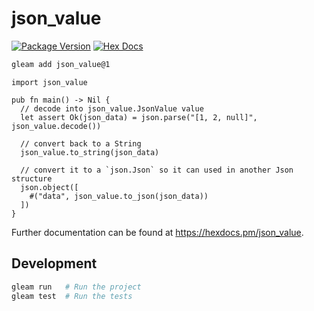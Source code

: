 # json_value

[![Package Version](https://img.shields.io/hexpm/v/json_value)](https://hex.pm/packages/json_value)
[![Hex Docs](https://img.shields.io/badge/hex-docs-ffaff3)](https://hexdocs.pm/json_value/)

```sh
gleam add json_value@1
```
```gleam
import json_value

pub fn main() -> Nil {
  // decode into json_value.JsonValue value
  let assert Ok(json_data) = json.parse("[1, 2, null]", json_value.decode())

  // convert back to a String
  json_value.to_string(json_data)

  // convert it to a `json.Json` so it can used in another Json structure
  json.object([
    #("data", json_value.to_json(json_data))
  ])
}
```

Further documentation can be found at <https://hexdocs.pm/json_value>.

## Development

```sh
gleam run   # Run the project
gleam test  # Run the tests
```
